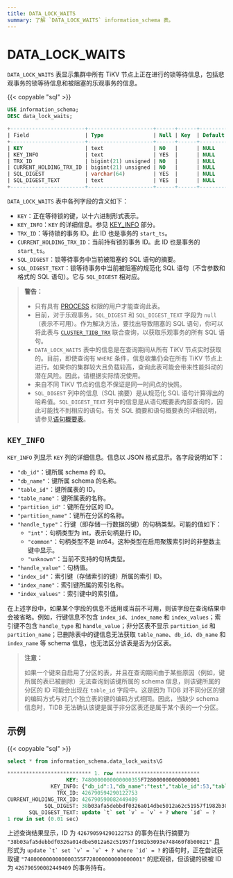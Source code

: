 ```yaml
---
title: DATA_LOCK_WAITS
summary: 了解 `DATA_LOCK_WAITS` information_schema 表。
---
```


# DATA_LOCK_WAITS

`DATA_LOCK_WAITS` 表显示集群中所有 TiKV 节点上正在进行的锁等待信息，包括悲观事务的锁等待信息和被阻塞的乐观事务的信息。

{{< copyable "sql" >}}

```sql
USE information_schema;
DESC data_lock_waits;
```

```sql
+------------------------+---------------------+------+------+---------+-------+
| Field                  | Type                | Null | Key  | Default | Extra |
+------------------------+---------------------+------+------+---------+-------+
| KEY                    | text                | NO   |      | NULL    |       |
| KEY_INFO               | text                | YES  |      | NULL    |       |
| TRX_ID                 | bigint(21) unsigned | NO   |      | NULL    |       |
| CURRENT_HOLDING_TRX_ID | bigint(21) unsigned | NO   |      | NULL    |       |
| SQL_DIGEST             | varchar(64)         | YES  |      | NULL    |       |
| SQL_DIGEST_TEXT        | text                | YES  |      | NULL    |       |
+------------------------+---------------------+------+------+---------+-------+
```

`DATA_LOCK_WAITS` 表中各列字段的含义如下：

* `KEY`：正在等待锁的键，以十六进制形式表示。
* `KEY_INFO`：`KEY` 的详细信息。参见 [KEY_INFO](#key_info) 部分。
* `TRX_ID`：等待锁的事务 ID。此 ID 也是事务的 `start_ts`。
* `CURRENT_HOLDING_TRX_ID`：当前持有锁的事务 ID。此 ID 也是事务的 `start_ts`。
* `SQL_DIGEST`：锁等待事务中当前被阻塞的 SQL 语句的摘要。
* `SQL_DIGEST_TEXT`：锁等待事务中当前被阻塞的规范化 SQL 语句（不含参数和格式的 SQL 语句）。它与 `SQL_DIGEST` 相对应。

> **警告：**
>
> * 只有具有 [PROCESS](https://dev.mysql.com/doc/refman/8.0/en/privileges-provided.html#priv_process) 权限的用户才能查询此表。
> * 目前，对于乐观事务，`SQL_DIGEST` 和 `SQL_DIGEST_TEXT` 字段为 `null`（表示不可用）。作为解决方法，要找出导致阻塞的 SQL 语句，你可以将此表与 [`CLUSTER_TIDB_TRX`](/information-schema/information-schema-tidb-trx.md) 联合查询，以获取乐观事务的所有 SQL 语句。
> * `DATA_LOCK_WAITS` 表中的信息是在查询期间从所有 TiKV 节点实时获取的。目前，即使查询有 `WHERE` 条件，信息收集仍会在所有 TiKV 节点上进行。如果你的集群较大且负载较高，查询此表可能会带来性能抖动的潜在风险。因此，请根据实际情况使用。
> * 来自不同 TiKV 节点的信息不保证是同一时间点的快照。
> * `SQL_DIGEST` 列中的信息（SQL 摘要）是从规范化 SQL 语句计算得出的哈希值。`SQL_DIGEST_TEXT` 列中的信息是从语句概要表内部查询的，因此可能找不到相应的语句。有关 SQL 摘要和语句概要表的详细说明，请参见[语句概要表](/statement-summary-tables.md)。

## `KEY_INFO`

`KEY_INFO` 列显示 `KEY` 列的详细信息。信息以 JSON 格式显示。各字段说明如下：

* `"db_id"`：键所属 schema 的 ID。
* `"db_name"`：键所属 schema 的名称。
* `"table_id"`：键所属表的 ID。
* `"table_name"`：键所属表的名称。
* `"partition_id"`：键所在分区的 ID。
* `"partition_name"`：键所在分区的名称。
* `"handle_type"`：行键（即存储一行数据的键）的句柄类型。可能的值如下：
    * `"int"`：句柄类型为 int，表示句柄是行 ID。
    * `"common"`：句柄类型不是 int64。这种类型在启用聚簇索引时的非整数主键中显示。
    * `"unknown"`：当前不支持的句柄类型。
* `"handle_value"`：句柄值。
* `"index_id"`：索引键（存储索引的键）所属的索引 ID。
* `"index_name"`：索引键所属的索引名称。
* `"index_values"`：索引键中的索引值。

在上述字段中，如果某个字段的信息不适用或当前不可用，则该字段在查询结果中会被省略。例如，行键信息不包含 `index_id`、`index_name` 和 `index_values`；索引键不包含 `handle_type` 和 `handle_value`；非分区表不显示 `partition_id` 和 `partition_name`；已删除表中的键信息无法获取 `table_name`、`db_id`、`db_name` 和 `index_name` 等 schema 信息，也无法区分该表是否为分区表。

> **注意：**
>
> 如果一个键来自启用了分区的表，并且在查询期间由于某些原因（例如，键所属的表已被删除）无法查询到该键所属的 schema 信息，则该键所属的分区的 ID 可能会出现在 `table_id` 字段中。这是因为 TiDB 对不同分区的键的编码方式与对几个独立表的键的编码方式相同。因此，当缺少 schema 信息时，TiDB 无法确认该键是属于非分区表还是属于某个表的一个分区。

## 示例

{{< copyable "sql" >}}

```sql
select * from information_schema.data_lock_waits\G
```

```sql
*************************** 1. row ***************************
                   KEY: 7480000000000000355F728000000000000001
              KEY_INFO: {"db_id":1,"db_name":"test","table_id":53,"table_name":"t","handle_type":"int","handle_value":"1"}
                TRX_ID: 426790594290122753
CURRENT_HOLDING_TRX_ID: 426790590082449409
            SQL_DIGEST: 38b03afa5debbdf0326a014dbe5012a62c51957f1982b3093e748460f8b00821
       SQL_DIGEST_TEXT: update `t` set `v` = `v` + ? where `id` = ?
1 row in set (0.01 sec)
```

上述查询结果显示，ID 为 `426790594290122753` 的事务在执行摘要为 `"38b03afa5debbdf0326a014dbe5012a62c51957f1982b3093e748460f8b00821"` 且形式为 ``update `t` set `v` = `v` + ? where `id` = ?`` 的语句时，正在尝试获取键 `"7480000000000000355F728000000000000001"` 的悲观锁，但该键的锁被 ID 为 `426790590082449409` 的事务持有。
